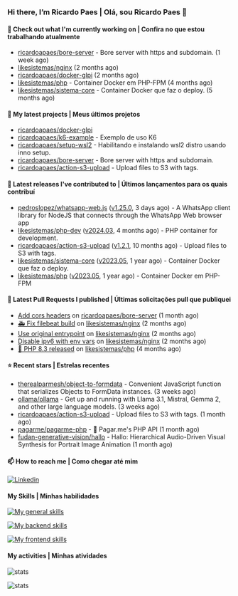 ### Hi there, I’m Ricardo Paes | Olá, sou Ricardo Paes 👋 

#### 👷 Check out what I'm currently working on | Confira no que estou trabalhando atualmente

- [ricardoapaes/bore-server](https://github.com/ricardoapaes/bore-server) - Bore server with https and subdomain. (1 week ago)
- [likesistemas/nginx](https://github.com/likesistemas/nginx) (2 months ago)
- [ricardoapaes/docker-glpi](https://github.com/ricardoapaes/docker-glpi) (2 months ago)
- [likesistemas/php](https://github.com/likesistemas/php) - Container Docker em PHP-FPM  (4 months ago)
- [likesistemas/sistema-core](https://github.com/likesistemas/sistema-core) - Container Docker que faz o deploy. (5 months ago)

#### 🌱 My latest projects | Meus últimos projetos

- [ricardoapaes/docker-glpi](https://github.com/ricardoapaes/docker-glpi)
- [ricardoapaes/k6-example](https://github.com/ricardoapaes/k6-example) - Exemplo de uso K6
- [ricardoapaes/setup-wsl2](https://github.com/ricardoapaes/setup-wsl2) - Habilitando e instalando wsl2 distro usando inno setup.
- [ricardoapaes/bore-server](https://github.com/ricardoapaes/bore-server) - Bore server with https and subdomain.
- [ricardoapaes/action-s3-upload](https://github.com/ricardoapaes/action-s3-upload) - Upload files to S3 with tags.

#### 🔭 Latest releases I've contributed to | Últimos lançamentos para os quais contribuí

- [pedroslopez/whatsapp-web.js](https://github.com/pedroslopez/whatsapp-web.js) ([v1.25.0](https://github.com/pedroslopez/whatsapp-web.js/releases/tag/v1.25.0), 3 days ago) - A WhatsApp client library for NodeJS that connects through the WhatsApp Web browser app
- [likesistemas/php-dev](https://github.com/likesistemas/php-dev) ([v2024.03](https://github.com/likesistemas/php-dev/releases/tag/v2024.03), 4 months ago) - PHP container for development.
- [ricardoapaes/action-s3-upload](https://github.com/ricardoapaes/action-s3-upload) ([v1.2.1](https://github.com/ricardoapaes/action-s3-upload/releases/tag/v1.2.1), 10 months ago) - Upload files to S3 with tags.
- [likesistemas/sistema-core](https://github.com/likesistemas/sistema-core) ([v2023.05](https://github.com/likesistemas/sistema-core/releases/tag/v2023.05), 1 year ago) - Container Docker que faz o deploy.
- [likesistemas/php](https://github.com/likesistemas/php) ([v2023.05](https://github.com/likesistemas/php/releases/tag/v2023.05), 1 year ago) - Container Docker em PHP-FPM 

#### 🔨 Latest Pull Requests I published | Últimas solicitações pull que publiquei

- [Add cors headers](https://github.com/ricardoapaes/bore-server/pull/1) on [ricardoapaes/bore-server](https://github.com/ricardoapaes/bore-server) (1 month ago)
- [🚑️ Fix filebeat build](https://github.com/likesistemas/nginx/pull/19) on [likesistemas/nginx](https://github.com/likesistemas/nginx) (2 months ago)
- [Use original entrypoint](https://github.com/likesistemas/nginx/pull/18) on [likesistemas/nginx](https://github.com/likesistemas/nginx) (2 months ago)
- [Disable ipv6 with env vars](https://github.com/likesistemas/nginx/pull/17) on [likesistemas/nginx](https://github.com/likesistemas/nginx) (2 months ago)
- [🎉 PHP 8.3 released](https://github.com/likesistemas/php/pull/39) on [likesistemas/php](https://github.com/likesistemas/php) (4 months ago)

#### ⭐ Recent stars | Estrelas recentes

- [therealparmesh/object-to-formdata](https://github.com/therealparmesh/object-to-formdata) - Convenient JavaScript function that serializes Objects to FormData instances. (3 weeks ago)
- [ollama/ollama](https://github.com/ollama/ollama) - Get up and running with Llama 3.1, Mistral, Gemma 2, and other large language models. (3 weeks ago)
- [ricardoapaes/action-s3-upload](https://github.com/ricardoapaes/action-s3-upload) - Upload files to S3 with tags. (1 month ago)
- [pagarme/pagarme-php](https://github.com/pagarme/pagarme-php) - :blue_heart: Pagar.me&#39;s PHP API (1 month ago)
- [fudan-generative-vision/hallo](https://github.com/fudan-generative-vision/hallo) - Hallo: Hierarchical Audio-Driven Visual Synthesis for Portrait Image Animation (1 month ago)

#### 📫 How to reach me | Como chegar até mim

[![Linkedin](https://img.shields.io/badge/LinkedIn-0077B5?style=for-the-badge&logo=linkedin&logoColor=white)](https://www.linkedin.com/in/ricardo-paes-5039ba4b)

#### My Skills | Minhas habilidades

[![My general skills](https://skillicons.dev/icons?i=linux,bash,git,docker,aws,gcp,kubernetes,githubactions,nginx,sentry,vim,vscode)](https://skillicons.dev)

[![My backend skills](https://skillicons.dev/icons?i=php,java,nodejs,go,kotlin,ts,laravel,androidstudio)](https://skillicons.dev)

[![My frontend skills](https://skillicons.dev/icons?i=webpack,react,angular,js,html,css,jquery)](https://skillicons.dev)

#### My activities | Minhas atividades

![stats](https://github-readme-stats.vercel.app/api?username=ricardoapaes&show_icons=true&hide_title=false&count_private=true&theme=radical&border_color=000000)

![stats](https://github-readme-stats.vercel.app/api/top-langs/?username=ricardoapaes&layout=compact&langs_count=16&theme=radical&&count_private=true&border_color=000000)